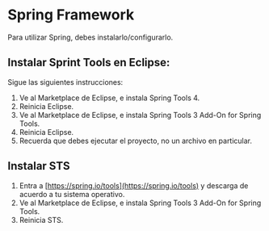 # Spring Framework

Para utilizar Spring, debes instalarlo/configurarlo.

## Instalar Sprint Tools en Eclipse:
Sigue las siguientes instrucciones:

1. Ve al Marketplace de Eclipse, e instala Spring Tools 4.
2. Reinicia Eclipse.
3. Ve al Marketplace de Eclipse, e instala Spring Tools 3 Add-On for Spring Tools.
4. Reinicia Eclipse.
5. Recuerda que debes ejecutar el proyecto, no un archivo en particular.

##  Instalar STS
1. Entra a [https://spring.io/tools](https://spring.io/tools) y descarga de acuerdo a tu sistema operativo.
3. Ve al Marketplace de Eclipse, e instala Spring Tools 3 Add-On for Spring Tools.
4. Reinicia STS.


